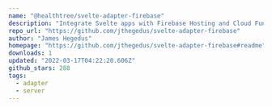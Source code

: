 ```yaml
---
name: "@healthtree/svelte-adapter-firebase"
description: "Integrate Svelte apps with Firebase Hosting and Cloud Functions."
repo_url: "https://github.com/jthegedus/svelte-adapter-firebase"
author: "James Hegedus"
homepage: "https://github.com/jthegedus/svelte-adapter-firebase#readme"
downloads: 1
updated: "2022-03-17T04:22:20.606Z"
github_stars: 288
tags: 
  - adapter
  - server
---
```


